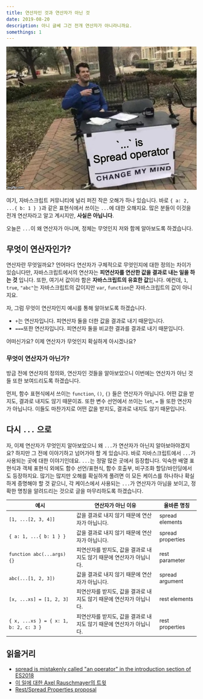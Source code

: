 ```yaml
---
title: 연산자인 것과 연산자가 아닌 것
date: 2019-08-20  
description: 아니 글쎄 그건 전개 연산자가 아니라니까요.
somethings: 1  
---
```


![`...` is Spread operator, change my mind](thumbnail.jpg)

여기, 자바스크립트 커뮤니티에 널리 퍼진 작은 오해가 하나 있습니다.
바로 `{ a: 2, ...{ b: 1 } }`과 같은 표현식에서 쓰이는 `...`에 대한 오해지요.
많은 분들이 이것을 전개 연산자라고 알고 계시지만, **사실은 아닙니다**.

오늘은 `...`이 왜 연산자가 아니며, 정체는 무엇인지 저와 함께 알아보도록 하겠습니다.

## 무엇이 연산자인가?

연산자란 무엇일까요?
언어마다 연산자가 구체적으로 무엇인지에 대한 정의는 차이가 있습니다만, 자바스크립트에서의 연산자는 **피연산자를 연산한 값을 결과로 내는 일을 하는 것** 입니다.
또한, 여기서 값이라 함은 **자바스크립트의 유효한 값**입니다.
예컨데, `1`, `true`, `"abc"`는 자바스크립트의 값이지만 `var`, `function`은 자바스크립트의 값이 아니지요.

자, 그럼 무엇이 연산자인지 예시를 통해 알아보도록 하겠습니다.

- `+`는 연산자입니다. 피연산자 둘을 더한 값을 결과로 내기 때문입니다.
- `===`또한 연산자입니다. 피연산자 둘을 비교한 결과를 결과로 내기 때문입니다.

어떠신가요? 이제 연산자가 무엇인지 확실하게 아시겠나요?

### 무엇이 연산자가 아닌가?

방금 전에 연산자의 정의와, 연산자인 것들을 알아보았으니 이번에는 연산자가 아닌 것들 또한 보여드리도록 하겠습니다.

먼저, 함수 표현식에서 쓰이는 `function`, `()`, `{}` 들은 연산자가 아닙니다.
어떤 값을 받지도, 결과로 내지도 않기 때문이죠.
또한 변수 선언에서 쓰이는 `let`, `=` 들 또한 연산자가 아닙니다.
이들도 마찬가지로 어떤 값을 받지도, 결과로 내지도 않기 때문입니다.

## 다시 `...` 으로

자, 이제 연산자가 무엇인지 알아보았으니 왜 `...`가 연산자가 아닌지 알아보아야겠지요?
하지만 그 전에 이야기하고 넘어가야 할 게 있습니다.
바로 자바스크립트에서 `...`가 사용되는 곳에 대한 이야기인데요.
`...`는 정말 많은 곳에서 등장합니다.
익숙한 배열 표현식과 객체 표현식 외에도 함수 선언/표현식, 함수 호출부, 비구조화 할당/바인딩에서도 등장하지요.
많기는 많지만 오해를 확실하게 풀려면 이 모든 케이스를 하나하나 확실하게 증명해야 할 것 같으니, 각 케이스에서 사용되는 `...`가 연산자가 아님을 보이고, 정확한 명칭을 알려드리는 것으로 글을 마무리하도록 하겠습니다.

| 예시 | 연산자가 아닌 이유 | 올바른 명칭 |
|-----|----------------|----------|
| `[1, ...[2, 3, 4]]` | 값을 결과로 내지 않기 때문에 연산자가 아닙니다. | spread elements |
| `{ a: 1, ...{ b: 1 } }` | 값을 결과로 내지 않기 때문에 연산자가 아닙니다. | spread properties |
| `function abc(...args) {}` | 피연산자를 받지도, 값을 결과로 내지도 않기 때문에 연산자가 아닙니다. | rest parameter |
| `abc(...[1, 2, 3])` | 값을 결과로 내지 않기 때문에 연산자가 아닙니다. | spread argument |
| `[x, ...xs] = [1, 2, 3]` | 피연산자를 받지도, 값을 결과로 내지도 않기 때문에 연산자가 아닙니다. | rest elements |
| `{ x, ...xs } = { x: 1, b: 2, c: 3 }` | 피연산자를 받지도, 값을 결과로 내지도 않기 때문에 연산자가 아닙니다. | rest properties |

## 읽을거리

- [spread is mistakenly called "an operator" in the introduction section of ES2018](https://github.com/tc39/ecma262/issues/1295?fbclid=IwAR2KUWwgF7L-WmmlmG5oVHsb8g0QHozKrm8T1TdLWY3djN6ris5E4P-Pby8)  
- [이 일에 대한 Axel Rauschmayer의 트윗](https://twitter.com/rauschma/status/1101821812516839425)  
- [Rest/Spread Properties proposal](https://github.com/tc39/proposal-object-rest-spread)
